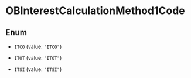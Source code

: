 
# OBInterestCalculationMethod1Code

## Enum


* `ITCO` (value: `"ITCO"`)

* `ITOT` (value: `"ITOT"`)

* `ITSI` (value: `"ITSI"`)



